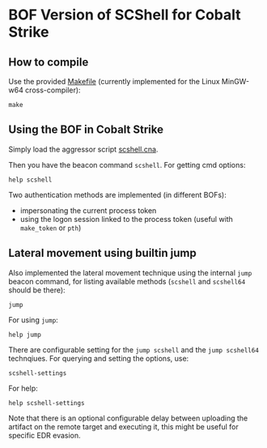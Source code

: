 # BOF Version of SCShell for Cobalt Strike

## How to compile 

Use the provided [Makefile](./Makefile) (currently implemented
for the Linux MinGW-w64 cross-compiler):

```
make
```

## Using the BOF in Cobalt Strike

Simply load the aggressor script [scshell.cna](./scshell.cna).

Then you have the beacon command `scshell`. For getting cmd options:

```
help scshell
```

Two authentication methods are implemented (in different BOFs):

* impersonating the current process token
* using the logon session linked to the process token (useful with `make_token` or `pth`)

## Lateral movement using builtin jump

Also implemented the lateral movement technique using the internal
`jump` beacon command, for listing available methods
(`scshell` and `scshell64` should be there):

```
jump
```

For using `jump`:

```
help jump
```

There are configurable setting for the `jump scshell` and the
`jump scshell64` technqiues. For querying and setting the options, use:

```
scshell-settings
```

For help:

```
help scshell-settings
```

Note that there is an optional configurable delay between uploading
the artifact on the remote target and executing it, this might be
useful for specific EDR evasion.
